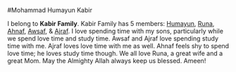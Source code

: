 #Mohammad Humayun Kabir



I belong to **Kabir Family**. Kabir Family has 5 members: [Humayun](/wiki/Mohammad%20Humayun%20Kabir/), [Runa](/wiki/Tazrin%20Sultana/), [Ahnaf](/wiki/Ahnaf/), [Awsaf](/wiki/Awsaf/), & [Ajraf](/wiki/Ajraf/). I love spending time with my sons, particularly while we spend love time and study time. Awsaf and Ajraf love spending study time with me. Ajraf loves love time with me as well. Ahnaf feels shy to spend love time; he loves study time though. We all love Runa, a great wife and a great Mom.   May the Almighty Allah always keep us blessed. Ameen!